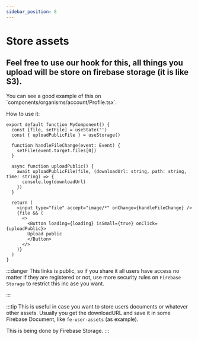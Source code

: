 ```yaml
---
sidebar_position: 8
---
```


# Store assets

<h2>Feel free to use our hook for this, all things you upload will be store on firebase storage (it is like S3).</h2>
You can see a good example of this on `components/organisms/account/Profile.tsx`.


How to use it:

```tsx
export default function MyComponent() {
  const [file, setFile] = useState('')
  const { uploadPublicFile } = useStorage()

  function handleFileChange(event: Event) {
    setFile(event.target.files[0])
  }

  async function uploadPublic() {
    await uploadPublicFile(file, (downloadUrl: string, path: string, time: string) => {
      console.log(downloadUrl)
    })
  }

  return (
    <input type="file" accept="image/*" onChange={handleFileChange} />
    {file && (
      <>
        <Button loading={loading} isSmall={true} onClick={uploadPublic}>
        Upload public
        </Button>
      </>
    )}
  )
}

```

:::danger
This links is public, so if you share it all users have access no matter if they are registered or not, use more security rules on `Firebase Storage` to restrict this inc ase you want.

:::

:::tip
This is useful in case you want to store users documents or whatever other assets.
Usually you get the downloadURL and save it in some Firebase Document, like `fe-user-assets` (as example).

This is being done by Firebase Storage.
:::
